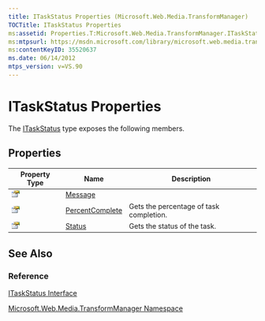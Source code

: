```yaml
---
title: ITaskStatus Properties (Microsoft.Web.Media.TransformManager)
TOCTitle: ITaskStatus Properties
ms:assetid: Properties.T:Microsoft.Web.Media.TransformManager.ITaskStatus
ms:mtpsurl: https://msdn.microsoft.com/library/microsoft.web.media.transformmanager.itaskstatus_properties(v=VS.90)
ms:contentKeyID: 35520637
ms.date: 06/14/2012
mtps_version: v=VS.90
---
```


# ITaskStatus Properties

The [ITaskStatus](itaskstatus-interface-microsoft-web-media-transformmanager.md) type exposes the following members.

## Properties

|Property Type|Name|Description|
|--- |--- |--- |
|![Public property](images/Hh125762.pubproperty(en-us,VS.90).gif "Public property")|[Message](itaskstatus-message-property-microsoft-web-media-transformmanager.md)||
|![Public property](images/Hh125762.pubproperty(en-us,VS.90).gif "Public property")|[PercentComplete](itaskstatus-percentcomplete-property-microsoft-web-media-transformmanager.md)|Gets the percentage of task completion.|
|![Public property](images/Hh125762.pubproperty(en-us,VS.90).gif "Public property")|[Status](itaskstatus-status-property-microsoft-web-media-transformmanager.md)|Gets the status of the task.|

## See Also

### Reference

[ITaskStatus Interface](itaskstatus-interface-microsoft-web-media-transformmanager.md)

[Microsoft.Web.Media.TransformManager Namespace](microsoft-web-media-transformmanager-namespace.md)
